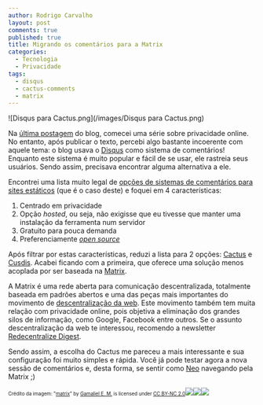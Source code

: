 ```yaml
---
author: Rodrigo Carvalho
layout: post
comments: true
published: true
title: Migrando os comentários para a Matrix
categories:
  - Tecnologia
  - Privacidade
tags:
  - disqus
  - cactus-comments
  - matrix
---
```

![Disqus para Cactus.png](/images/Disqus para Cactus.png)

Na [última postagem](medidas-de-privacidade-que-nao-vao-dificultar-sua-vida) do blog, comecei uma série sobre privacidade online. No entanto, após publicar o texto, percebi algo bastante incoerente com aquele tema: o blog usava o [Disqus](https://disqus.com/) como sistema de comentários! Enquanto este sistema é muito popular e fácil de se usar, ele rastreia seus usuários. Sendo assim, precisava encontrar alguma alternativa a ele.

<!-- more -->

Encontrei uma lista muito legal de [opções de sistemas de comentários para sites estáticos](https://cloudcannon.com/community/jamstack-ecosystem/commenting/) (que é o caso deste) e foquei em 4 características:
1. Centrado em privacidade
1. Opção _hosted_, ou seja, não exigisse que eu tivesse que manter uma instalação da ferramenta num servidor
1. Gratuito para pouca demanda
1. Preferenciamente [_open source_](https://pt.wikipedia.org/wiki/C%C3%B3digo_aberto)

Após filtrar por estas características, reduzi a lista para 2 opções: [Cactus](https://cactus.chat/) e [Cusdis](https://cusdis.com/). Acabei ficando com a primeira, que oferece  uma solução menos acoplada por ser baseada na [Matrix](https://matrix.org/).

A Matrix é uma rede aberta para comunicação descentralizada, totalmente baseada em padrões abertos e uma das peças mais importantes do movimento de [descentralização da web](https://pt.wikipedia.org/wiki/Descentraliza%C3%A7%C3%A3o_da_Web). Este movimento também tem muita relação com privacidade online, pois objetiva a eliminação dos grandes silos de informação, como Google, Facebook entre outros. Se o assunto descentralização da web te interessou, recomendo a newsletter [Redecentralize Digest](https://redecentralize.org/redigest/).

Sendo assim, a escolha do Cactus me pareceu a mais interessante e sua configuração foi muito simples e rápida. Você já pode testar agora a nova sessão de comentários e, desta forma, se sentir como [Neo](https://duckduckgo.com/?q=neo+matrix&atb=v211-1&iax=images&ia=images) navegando pela Matrix ;)


<sup><sub>Crédito da imagem: "[matrix](https://www.flickr.com/photos/21936312@N08/2564208746)" by [Gamaliel E. M.](https://www.flickr.com/photos/21936312@N08) is licensed under [CC BY-NC 2.0](https://creativecommons.org/licenses/by-nc/2.0/?ref=openverse&atype=html)[![](https://search.creativecommons.org/static/img/cc_icon.svg?image_id=ef2a8579-e8fb-4f90-81e8-b2a408fbea72)![](https://search.creativecommons.org/static/img/cc-by_icon.svg)![](https://search.creativecommons.org/static/img/cc-nc_icon.svg)](https://creativecommons.org/licenses/by-nc/2.0/?ref=openverse&atype=html)</sub></sup>
